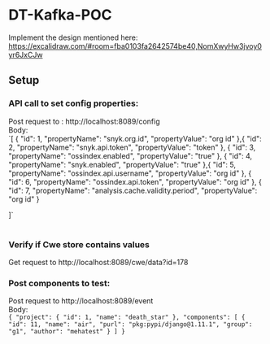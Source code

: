 # DT-Kafka-POC
Implement the design mentioned here: https://excalidraw.com/#room=fba0103fa2642574be40,NomXwyHw3jvoy0yr6JxCJw

## Setup
### API call to set config properties:
Post request to : http://localhost:8089/config <br/>
Body:<br/>
`[
{
"id": 1,
"propertyName": "snyk.org.id",
"propertyValue": "org id"
},{
"id": 2,
"propertyName": "snyk.api.token",
"propertyValue": "token"
},
{
"id": 3,
"propertyName": "ossindex.enabled",
"propertyValue": "true"
},
{
"id": 4,
"propertyName": "snyk.enabled",
"propertyValue": "true"
},{
"id": 5,
"propertyName": "ossindex.api.username",
"propertyValue": "org id"
},
{
"id": 6,
"propertyName": "ossindex.api.token",
"propertyValue": "org id"
},
{
"id": 7,
"propertyName": "analysis.cache.validity.period",
"propertyValue": "org id"
}

]`<br/> <br/>
### Verify if Cwe store contains values
Get request to http://localhost:8089/cwe/data?id=178

### Post components to test:
Post request to http://localhost:8089/event <br/>
Body: <br/>
`{
"project": {
"id": 1,
"name": "death_star"
},
"components": [
{
"id": 11,
"name": "air",
"purl": "pkg:pypi/django@1.11.1",
"group": "g1",
"author": "mehatest"
}
]
}`

